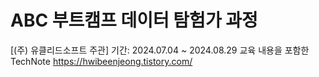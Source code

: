 # ABC 부트캠프 데이터 탐험가 과정 <br>
[(주) 유클리드소프트 주관]
기간: 2024.07.04 ~ 2024.08.29
교육 내용을 포함한 TechNote
https://hwibeenjeong.tistory.com/
